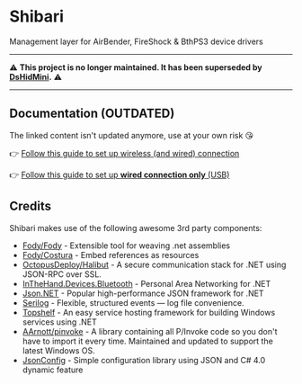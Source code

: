 # Shibari

Management layer for AirBender, FireShock & BthPS3 device drivers

---

⚠️ **This project is no longer maintained. It has been superseded by [DsHidMini](https://github.com/ViGEm/DsHidMini).** ⚠️

---

## Documentation (OUTDATED)

The linked content isn't updated anymore, use at your own risk 😘

👉 [Follow this guide to set up wireless (and wired) connection](https://vigem.org/projects/BthPS3/Installation-Guide-Shibari-Edition/)

👉 [Follow this guide to set up **wired connection only** (USB)](https://vigem.org/projects/BthPS3/Installation-Guide-Shibari-Edition/#get-all-the-files)

## Credits

Shibari makes use of the following awesome 3rd party components:

- [Fody/Fody](https://github.com/Fody/Fody) - Extensible tool for weaving .net assemblies
- [Fody/Costura](https://github.com/Fody/Costura) - Embed references as resources
- [OctopusDeploy/Halibut](https://github.com/OctopusDeploy/Halibut) - A secure communication stack for .NET using JSON-RPC over SSL.
- [InTheHand.Devices.Bluetooth](https://github.com/inthehand/32feet) - Personal Area Networking for .NET
- [Json.NET](https://www.newtonsoft.com/json) - Popular high-performance JSON framework for .NET
- [Serilog](https://serilog.net/) - Flexible, structured events — log file convenience.
- [Topshelf](https://github.com/Topshelf/Topshelf) - An easy service hosting framework for building Windows services using .NET
- [AArnott/pinvoke](https://github.com/AArnott/pinvoke) - A library containing all P/Invoke code so you don't have to import it every time. Maintained and updated to support the latest Windows OS.
- [JsonConfig](https://github.com/nefarius/JsonConfig) - Simple configuration library using JSON and C# 4.0 dynamic feature
